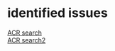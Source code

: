 # identified issues
[ACR search](https://www.google.com/search?q=ie+acr+error&ie=utf-8&oe=utf-8&client=firefox-b-ab)    
[ACR search2](https://www.google.fr/search?source=hp&ei=jphMW6bRC8KV6ASf2KWwDg&q=ieframe.dll%2Facr_error&oq=ieframe.dll%2Facr_error&gs_l=psy-ab.3..0i19k1l4j0i30i19k1l6.1426.1426.0.2014.1.1.0.0.0.0.124.124.0j1.1.0....0...1c..64.psy-ab..0.1.123....0.tQFfel0cBCg)    
